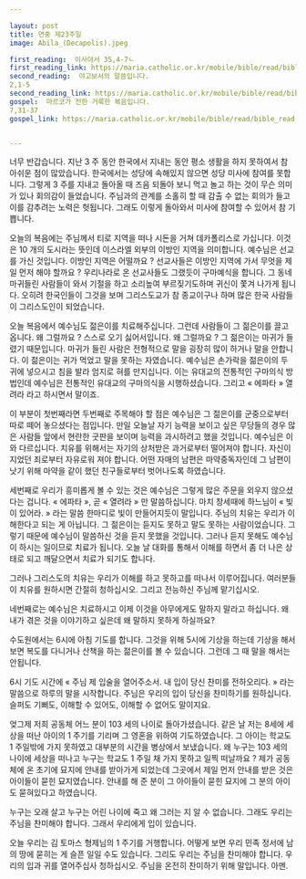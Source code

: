 ```yaml
---

layout: post
title: 연중 제23주일
image: Abila_(Decapolis).jpeg

first_reading:  이사야서 35,4-7ㄴ
first_reading_link: https://maria.catholic.or.kr/mobile/bible/read/bible_read.asp?m=1&n=129&p=35
second_reading:  야고보서의 말씀입니다.
2,1-5
second_reading_link: https://maria.catholic.or.kr/mobile/bible/read/bible_read.asp?m=2&n=152&p=8
gospel:  마르코가 전한 거룩한 복음입니다.
7,31-37
gospel_link: https://maria.catholic.or.kr/mobile/bible/read/bible_read.asp?m=2&n=148&p=7


---
```


너무 반갑습니다. 지난 3 주 동안 한국에서 지내는 동안 평소 생활을 하지 못하여서 참 아쉬운 점이 많았습니다. 한국에서는 성당에 속해있지 않으면 성당 미사에 참여를 못합니다. 그렇게 3 주를 지내고 돌아올 때 즈음 되돌아 보니 먹고 놀고 하는 것이 무슨 의미가 있나 회의감이 들었습니다. 주님과의 관계를 소홀히 할 때 감출 수 없는 회의가 들고 이를 감추려는 노력은 헛됩니다. 그래도 이렇게 돌아와서 미사에 참여할 수 있어서 참 기쁩니다.

오늘의 복음에는 주님께서 티로 지역을 떠나 시돈을 거쳐 데카폴리스로 가십니다. 이것은 10 개의 도시라는 뜻인데 이스라엘 외부의 이방인 지역을 의미합니다. 예수님은 선교를 가신 것입니다. 이방인 지역은 어떨까요 ? 선교사들은 이방인 지역에 가서 무엇을 제일 먼저 해야 할까요 ? 우리나라로 온 선교사들도 그랬듯이 구마예식을 합니다. 그 동네 마귀들린 사람들이 와서 기절을 하고 소리높여 부르짖기도하며 귀신이 쫓겨 나가게 됩니다. 오히려 한국인들이 그것을 보며 그리스도교가 참 종교이구나 하며 많은 한국 사람들이 그리스도인이 되었습니다.

오늘 복음에서 예수님도 젊은이를 치료해주십니다. 그런데 사람들이 그 젊은이를 끌고 옵니다. 왜 그럴까요 ? 스스로 오기 싫어서입니다. 왜 그럴까요 ? 그 젊은이는 마귀가 들렸기 때문입니다. 마귀가 들린 사람은 전형적으로 말을 굉장히 많이 하거나 말을 안합니다. 이 젊은이는 귀가 먹었고 말을 못하는 자였습니다. 예수님은 손가락을 젊은이의 두 귀에 넣으시고 침을 발라 엄지로 혀를 만지십니다. 이는 유대교의 전통적인 구마의식 방법인데 예수님은 전통적인 유대교의 구마의식을 시행하셨습니다. 그리고 « 에파타 » 열려라 라고 하시면서 말이죠.

이 부분이 첫번째라면 두번째로 주목해야 할 점은 예수님은 그 젊은이를 군중으로부터 따로 떼어 놓으셨다는 점입니다. 만일 오늘날 자기 능력을 보이고 싶은 무당들의 경우 많은 사람들 앞에서 현란한 굿판을 보이며 능력을 과시하려고 했을 것입니다. 예수님은 이와 다르십니다. 치유를 위해서는 자기의 상처받은 과거로부터 떨어져야 합니다. 자신이 지었던 죄로부터 자유로워 져야 합니다. 어떤 자매의 남편은 마약중독자인데 그 남편이 낫기 위해 마약을 같이 했던 친구들로부터 벗어나도록 하였습니다.

세번째로 우리가 흥미롭게 볼 수 있는 것은 예수님은 그렇게 많은 주문을 외우지 않으셨다는 겁니다. « 에파타 », 곧 « 열려라 » 만 말씀하십니다. 마치 창세때에 하느님이 « 빛이 있어라. » 라는 말씀 한마디로 빛이 만들어지듯이 말입니다. 주님의 치유는 우리가 이해한다고 되는 게 아닙니다. 그 젊은이는 듣지도 못하고 말도 못하는 사람이었습니다. 그렇기 때문에 예수님이 말씀하신 것을 듣지 못했을 것입니다. 그러나
듣지 못해도 예수님이 하시는 일이므로 치료가 됩니다. 오늘 날 대화를 통해서 이해를 하면서 좀 더 나은 상태로 되고 깨달으면서 치료가 되기도 합니다. 

그러나 그리스도의 치유는 우리가 이해를 하고 못하고를 떠나서 이루어집니다. 여러분들이 치유를 원하시면 간절히 청하십시오. 그리고 전능하신 주님께 맡기십시오.

네번째로는 예수님은 치료하시고 이제 이것을 아무에게도 말하지 말라고 하십니다. 왜 내가 겪은 것을 이야기하고 싶은데 왜 말하지 못하게 하실까요? 

수도원에서는 6시에 아침 기도를 합니다. 그것을 위해 5시에 기상을 하는데 기상을 해서 보면 복도를 다니거나 산책을 하는 젊은이를 볼 수 있습니다. 그런데 그 때 말을 해서는 안됩니다.

6시 기도 시간에 « 주님 제 입술을 열어주소서. 내 입이 당신 찬미를 전하오리다. » 라는 말씀으로 하루의 말을 시작합니다. 
주님은 우리의 입이 당신을 찬미하기를 원하십니다. 슬퍼도 기뻐도, 이해할 수 있어도, 이해할 수 없어도 말이지요. 

엊그제 저희 공동체 어느 분이 103 세의 나이로 돌아가셨습니다. 같은 날 저는 8세에 세상을 떠난 아이의 1 주기를 기리며 그 영혼을 위하여 기도하였습니다. 그 아이는 학교도
1 주일밖에 가지 못하였고 대부분의 시간을 병상에서 보냈습니다. 왜 누구는 103 세의 나이에 세상을 떠나고 누구는 학교도 1 주일 채 가지 못하고 일찍 떠날까요 ? 제가 공동체에 온 초기에 묘지에 안내를 받아가게 되었는데 그곳에서 제일 먼저 안내를 받은 것은 아이들이 묻힌 묘지였습니다. 안내를 해 준 분이 그 아이들이 묻힌 묘지에 그 분의 아이도 묻혀있다고 하였습니다. 

누구는 오래 살고 누구는 어린 나이에 죽고 왜 그러는 지 알 수 없습니다. 그래도 우리는 주님을 찬미해야 합니다. 그래서 우리에게 입이 있습니다. 

오늘 우리는 김 토마스 형제님의 1 주기를 거행합니다. 어떻게 보면 우리 민족 정서에 남의 땅에 묻히는 게 슬픈 일일 수도 있습니다. 그리도 우리는 주님을 찬미해야 합니다. 우리의 입과 귀를 열어주십사 청하십시오. 주님을 온전히 찬미하기 위해 말입니다. 아멘.
